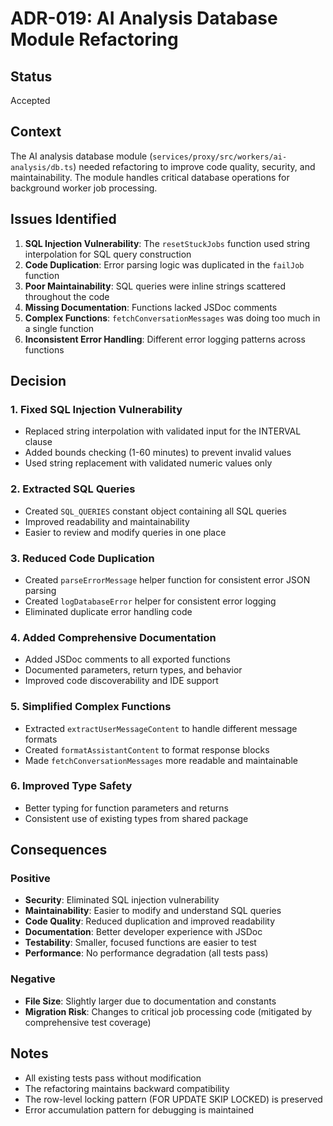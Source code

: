 # ADR-019: AI Analysis Database Module Refactoring

## Status

Accepted

## Context

The AI analysis database module (`services/proxy/src/workers/ai-analysis/db.ts`) needed refactoring to improve code quality, security, and maintainability. The module handles critical database operations for background worker job processing.

## Issues Identified

1. **SQL Injection Vulnerability**: The `resetStuckJobs` function used string interpolation for SQL query construction
2. **Code Duplication**: Error parsing logic was duplicated in the `failJob` function
3. **Poor Maintainability**: SQL queries were inline strings scattered throughout the code
4. **Missing Documentation**: Functions lacked JSDoc comments
5. **Complex Functions**: `fetchConversationMessages` was doing too much in a single function
6. **Inconsistent Error Handling**: Different error logging patterns across functions

## Decision

### 1. Fixed SQL Injection Vulnerability

- Replaced string interpolation with validated input for the INTERVAL clause
- Added bounds checking (1-60 minutes) to prevent invalid values
- Used string replacement with validated numeric values only

### 2. Extracted SQL Queries

- Created `SQL_QUERIES` constant object containing all SQL queries
- Improved readability and maintainability
- Easier to review and modify queries in one place

### 3. Reduced Code Duplication

- Created `parseErrorMessage` helper function for consistent error JSON parsing
- Created `logDatabaseError` helper for consistent error logging
- Eliminated duplicate error handling code

### 4. Added Comprehensive Documentation

- Added JSDoc comments to all exported functions
- Documented parameters, return types, and behavior
- Improved code discoverability and IDE support

### 5. Simplified Complex Functions

- Extracted `extractUserMessageContent` to handle different message formats
- Created `formatAssistantContent` to format response blocks
- Made `fetchConversationMessages` more readable and maintainable

### 6. Improved Type Safety

- Better typing for function parameters and returns
- Consistent use of existing types from shared package

## Consequences

### Positive

- **Security**: Eliminated SQL injection vulnerability
- **Maintainability**: Easier to modify and understand SQL queries
- **Code Quality**: Reduced duplication and improved readability
- **Documentation**: Better developer experience with JSDoc
- **Testability**: Smaller, focused functions are easier to test
- **Performance**: No performance degradation (all tests pass)

### Negative

- **File Size**: Slightly larger due to documentation and constants
- **Migration Risk**: Changes to critical job processing code (mitigated by comprehensive test coverage)

## Notes

- All existing tests pass without modification
- The refactoring maintains backward compatibility
- The row-level locking pattern (FOR UPDATE SKIP LOCKED) is preserved
- Error accumulation pattern for debugging is maintained
